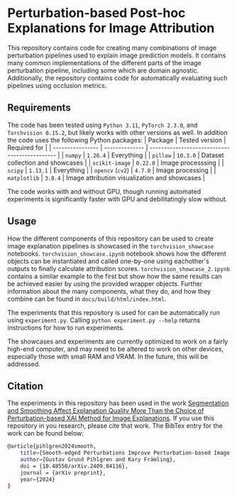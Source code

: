 # Perturbation-based Post-hoc Explanations for Image Attribution

This repository contains code for creating many combinations of image perturbation pipelines used to explain image prediction models.
It contains many common implementations of the different parts of the image perturbation pipeline, including some which are domain agnostic.
Additionally, the repository contains code for automatically evaluating such pipelines using occlusion metrics.

## Requirements

The code has been tested using `Python 3.11`, `PyTorch 2.3.0`, and `Torchvision 0.15.2`, but likely works with other versions as well.
In addition the code uses the following Python packages:
| Package          | Tested version | Required for                                  |
| ---------------- | -------------- | --------------------------------------------- |
| `numpy`          | `1.26.4`       | Everything                                    |
| `pillow`         | `10.3.0`       | Dataset collection and showcases              |
| `scikit-image`   | `0.22.0`       | Image processsing                             |
| `scipy`          | `1.13.1`       | Everything                                    |
| `opencv` (`cv2`) | `4.7.0`        | Image processing                              |
| `matplotlib`     | `3.8.4`        | Image attribution visualization and showcases |

The code works with and without GPU, though running automated experiments is significantly faster with GPU and debilitatingly slow without.

## Usage

How the different components of this repository can be used to create image explanation pipelines is showcased in the `torchvision_showcase` notebooks.
`torchvision_showcase.ipynb` notebook shows how the different objects can be instantiated and called one-by-one using eachother's outputs to finally calculate attribution scores.
`torchvision_showcase_2.ipynb` contains a similar example to the first but show how the same results can be achieved easier by using the provided wrapper objects.
Further information about the many components, what they do, and how they combine can be found in `docs/build/html/index.html`.

The experiments that this repository is used for can be automatically run using `experiment.py`.
Calling `python experiment.py --help` returns instructions for how to run experiments.


The showcases and experiments are currently optimized to work on a fairly high-end computer, and may need to be altered to work on other devices, especially those with small RAM and VRAM.
In the future, this will be addressed.

## Citation

The experiments in this repository has been used in the work [Segmentation and Smoothing Affect Explanation Quality More Than the Choice of Perturbation-based XAI Method for Image Explanations](https://arxiv.org/abs/2409.04116).
If you use this repository in you research, please cite that work.
The BibTex entry for the work can be found below:

```bash
@article{pihlgren2024smooth,
    title={Smooth-edged Perturbations Improve Perturbation-based Image Explanations},
    author={Gustav Grund Pihlgren and Kary Främling},
    doi = {10.48550/arXiv.2409.04116},
    journal = {arXiv preprint},
    year={2024}
}
```
